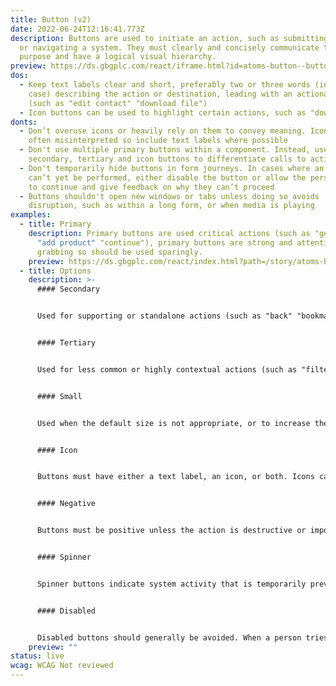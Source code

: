 ```yaml
---
title: Button (v2)
date: 2022-06-24T12:16:41.773Z
description: Buttons are used to initiate an action, such as submitting a form
  or navigating a system. They must clearly and concisely communicate their
  purpose and have a logical visual hierarchy.
preview: https://ds.gbgplc.com/react/iframe.html?id=atoms-button--button-element
dos:
  - Keep text labels clear and short, preferably two or three words (in sentence
    case) describing the action or destination, leading with an actionable verb
    (such as "edit contact" "download file")
  - Icon buttons can be used to highlight certain actions, such as "download"
donts:
  - Don’t overuse icons or heavily rely on them to convey meaning. Icons are
    often misinterpreted so include text labels where possible
  - Don't use multiple primary buttons within a component. Instead, use
    secondary, tertiary and icon buttons to differentiate calls to action
  - Don't temporarily hide buttons in form journeys. In cases where an action
    can’t yet be performed, either disable the button or allow the person to try
    to continue and give feedback on why they can’t proceed
  - Buttons shouldn't open new windows or tabs unless doing so avoids
    disruption, such as within a long form, or when media is playing
examples:
  - title: Primary
    description: Primary buttons are used critical actions (such as "get started"
      "add product" "continue"), primary buttons are strong and attention
      grabbing so should be used sparingly.
    preview: https://ds.gbgplc.com/react/index.html?path=/story/atoms-button--button-element&nav=0&knob-Kind=primary
  - title: Options
    description: >-
      #### Secondary


      Used for supporting or standalone actions (such as "back" "bookmark" "download").


      #### Tertiary


      Used for less common or highly contextual actions (such as "filter results" "close" "view as list") tertiary buttons are typically for actions that are less common, or for groups of actions of equal importance.


      #### Small


      Used when the default size is not appropriate, or to increase the density of content.


      #### Icon


      Buttons must have either a text label, an icon, or both. Icons can appear on the left or right-hand size of the text label. Icon buttons without a visible text label must include descriptive text, visually hidden but accessible to screen readers and on hover (using the HTML "title" attribute).


      #### Negative


      Buttons must be positive unless the action is destructive or impossible to undo (such as "delete" or "remove person").


      #### Spinner


      Spinner buttons indicate system activity that is temporarily preventing an action. The text label is optional but preferred. If a button is likely to remain in a spinner state for more than 10 seconds, provide additional feedback (such as a notification).


      #### Disabled


      Disabled buttons should generally be avoided. When a person tries to interact with a disabled button, the system should provide feedback as to why the interaction isn’t possible.
    preview: ""
status: live
wcag: WCAG Not reviewed
---
```

